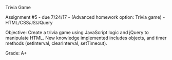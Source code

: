 Trivia Game

Assignment #5 - due 7/24/17 - (Advanced homework option: Trivia game) - HTML/CSS/JS/JQuery

Objective: Create a trivia game using JavaScript logic and jQuery to manipulate HTML.  New knowledge implemented includes objects, and timer methods (setInterval, clearInterval, setTimeout).

Grade: A+
